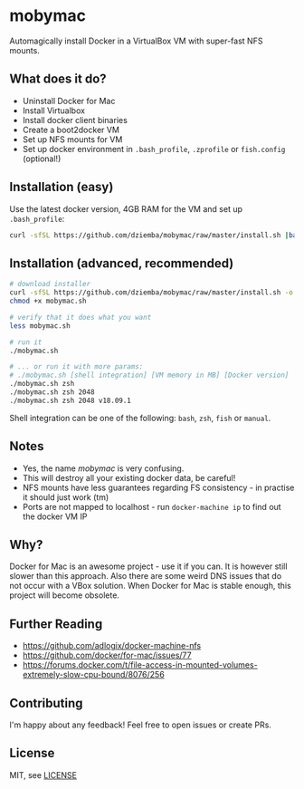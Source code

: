 # mobymac

Automagically install Docker in a VirtualBox VM with super-fast NFS mounts.

## What does it do?

- Uninstall Docker for Mac
- Install Virtualbox
- Install docker client binaries
- Create a boot2docker VM
- Set up NFS mounts for VM
- Set up docker environment in `.bash_profile`, `.zprofile` or `fish.config` (optional!)

## Installation (easy)

Use the latest docker version, 4GB RAM for the VM and set up `.bash_profile`:
```bash
curl -sfSL https://github.com/dziemba/mobymac/raw/master/install.sh |bash -s bash 4096
```

## Installation (advanced, recommended)

```bash
# download installer
curl -sfSL https://github.com/dziemba/mobymac/raw/master/install.sh -o mobymac.sh
chmod +x mobymac.sh

# verify that it does what you want
less mobymac.sh

# run it
./mobymac.sh

# ... or run it with more params:
# ./mobymac.sh [shell integration] [VM memory in MB] [Docker version]
./mobymac.sh zsh
./mobymac.sh zsh 2048
./mobymac.sh zsh 2048 v18.09.1
```

Shell integration can be one of the following: `bash`, `zsh`, `fish` or `manual`.

## Notes

- Yes, the name *mobymac* is very confusing.
- This will destroy all your existing docker data, be careful!
- NFS mounts have less guarantees regarding FS consistency - in practise it should just work (tm)
- Ports are not mapped to localhost - run `docker-machine ip` to find out the docker VM IP

## Why?

Docker for Mac is an awesome project - use it if you can. It is however still slower than this
approach. Also there are some weird DNS issues that do not occur with a VBox solution.
When Docker for Mac is stable enough, this project will become obsolete.

## Further Reading

- https://github.com/adlogix/docker-machine-nfs
- https://github.com/docker/for-mac/issues/77
- https://forums.docker.com/t/file-access-in-mounted-volumes-extremely-slow-cpu-bound/8076/256

## Contributing
I'm happy about any feedback! Feel free to open issues or create PRs.

## License

MIT, see [LICENSE](LICENSE)
